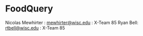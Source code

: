 # FoodQuery
Nicolas Mewhirter : mewhirter@wisc.edu : X-Team 85
Ryan Bell: rtbell@wisc.edu : X-Team 85
